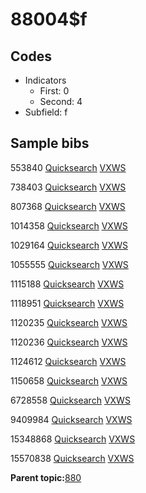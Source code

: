 # 88004$f

## Codes

-   Indicators
    -   First: 0
    -   Second: 4
-   Subfield: f

## Sample bibs

553840 [Quicksearch](https://search.library.yale.edu/catalog/553840) [VXWS](http://prodorbis.library.yale.edu:7014/vxws/GetHoldingsService?bibId=553840)

738403 [Quicksearch](https://search.library.yale.edu/catalog/738403) [VXWS](http://prodorbis.library.yale.edu:7014/vxws/GetHoldingsService?bibId=738403)

807368 [Quicksearch](https://search.library.yale.edu/catalog/807368) [VXWS](http://prodorbis.library.yale.edu:7014/vxws/GetHoldingsService?bibId=807368)

1014358 [Quicksearch](https://search.library.yale.edu/catalog/1014358) [VXWS](http://prodorbis.library.yale.edu:7014/vxws/GetHoldingsService?bibId=1014358)

1029164 [Quicksearch](https://search.library.yale.edu/catalog/1029164) [VXWS](http://prodorbis.library.yale.edu:7014/vxws/GetHoldingsService?bibId=1029164)

1055555 [Quicksearch](https://search.library.yale.edu/catalog/1055555) [VXWS](http://prodorbis.library.yale.edu:7014/vxws/GetHoldingsService?bibId=1055555)

1115188 [Quicksearch](https://search.library.yale.edu/catalog/1115188) [VXWS](http://prodorbis.library.yale.edu:7014/vxws/GetHoldingsService?bibId=1115188)

1118951 [Quicksearch](https://search.library.yale.edu/catalog/1118951) [VXWS](http://prodorbis.library.yale.edu:7014/vxws/GetHoldingsService?bibId=1118951)

1120235 [Quicksearch](https://search.library.yale.edu/catalog/1120235) [VXWS](http://prodorbis.library.yale.edu:7014/vxws/GetHoldingsService?bibId=1120235)

1120236 [Quicksearch](https://search.library.yale.edu/catalog/1120236) [VXWS](http://prodorbis.library.yale.edu:7014/vxws/GetHoldingsService?bibId=1120236)

1124612 [Quicksearch](https://search.library.yale.edu/catalog/1124612) [VXWS](http://prodorbis.library.yale.edu:7014/vxws/GetHoldingsService?bibId=1124612)

1150658 [Quicksearch](https://search.library.yale.edu/catalog/1150658) [VXWS](http://prodorbis.library.yale.edu:7014/vxws/GetHoldingsService?bibId=1150658)

6728558 [Quicksearch](https://search.library.yale.edu/catalog/6728558) [VXWS](http://prodorbis.library.yale.edu:7014/vxws/GetHoldingsService?bibId=6728558)

9409984 [Quicksearch](https://search.library.yale.edu/catalog/9409984) [VXWS](http://prodorbis.library.yale.edu:7014/vxws/GetHoldingsService?bibId=9409984)

15348868 [Quicksearch](https://search.library.yale.edu/catalog/15348868) [VXWS](http://prodorbis.library.yale.edu:7014/vxws/GetHoldingsService?bibId=15348868)

15570838 [Quicksearch](https://search.library.yale.edu/catalog/15570838) [VXWS](http://prodorbis.library.yale.edu:7014/vxws/GetHoldingsService?bibId=15570838)

**Parent topic:**[880](../../tags/880/880.md)

